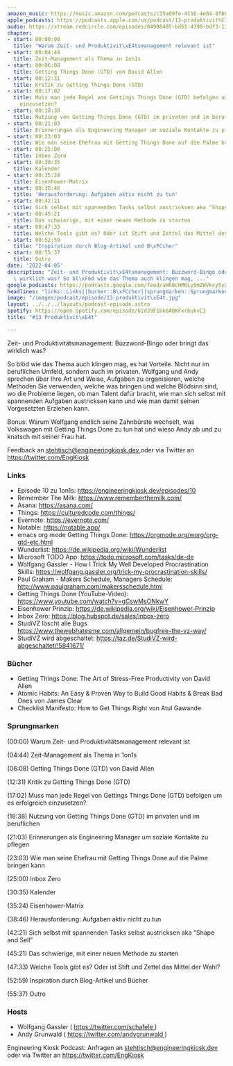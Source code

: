 ```yaml
---
amazon_music: https://music.amazon.com/podcasts/c35a09fe-4116-4e04-8f68-77d61b112e46/episodes/73b1b3a8-a820-4745-9b3e-32d5ca18b0d0/engineering-kiosk-13-produktivit%C3%A4t
apple_podcasts: https://podcasts.apple.com/us/podcast/13-produktivit%C3%A4t/id1603082924?i=1000556264575
audio: https://stream.redcircle.com/episodes/84908405-bd61-4398-bdf3-134fddb59c3e/stream.mp3
chapter:
- start: 00:00:00
  title: "Warum Zeit- und Produktivit\xE4tsmanagement relevant ist"
- start: 00:04:44
  title: Zeit-Management als Thema in 1on1s
- start: 00:06:08
  title: Getting Things Done (GTD) von David Allen
- start: 00:12:31
  title: Kritik zu Getting Things Done (GTD)
- start: 00:17:02
  title: Muss man jede Regel von Gettings Things Done (GTD) befolgen um es erfolgreich
    einzusetzen?
- start: 00:18:38
  title: Nutzung von Getting Things Done (GTD) im privaten und im beruflichen
- start: 00:21:03
  title: Erinnerungen als Engineering Manager um soziale Kontakte zu pflegen
- start: 00:23:03
  title: Wie man seine Ehefrau mit Getting Things Done auf die Palme bringen kann
- start: 00:25:00
  title: Inbox Zero
- start: 00:30:35
  title: Kalender
- start: 00:35:24
  title: Eisenhower-Matrix
- start: 00:38:46
  title: 'Herausforderung: Aufgaben aktiv nicht zu tun'
- start: 00:42:21
  title: Sich selbst mit spannenden Tasks selbst austricksen aka "Shape and Sell"
- start: 00:45:21
  title: Das schwierige, mit einer neuen Methode zu starten
- start: 00:47:33
  title: Welche Tools gibt es? Oder ist Stift und Zettel das Mittel der Wahl?
- start: 00:52:59
  title: "Inspiration durch Blog-Artikel und B\xFCcher"
- start: 00:55:37
  title: Outro
date: '2022-04-05'
description: "Zeit- und Produktivit\xE4tsmanagement: Buzzword-Bingo oder bringt das\
  \ wirklich was? So bl\xF6d wie das Thema auch klingen mag, ..."
google_podcasts: https://podcasts.google.com/feed/aHR0cHM6Ly9mZWVkcy5yZWRjaXJjbGUuY29tLzBlY2ZkZmQ3LWZkYTEtNGMzZC05NTE1LTQ3NjcyN2Y5ZGY1ZQ/episode/MzMyYzRkZTYtNjc5OC00OGYyLTlkNDktZTNlZTdmMjZjN2Jh?sa=X&ved=0CAUQkfYCahcKEwi4xMSxj4L4AhUAAAAAHQAAAAAQNQ
headlines: "links::Links||bucher::B\xFCcher||sprungmarken::Sprungmarken||hosts::Hosts"
image: "/images/podcast/episode/13-produktivit\xE4t.jpg"
layout: ../../../layouts/podcast-episode.astro
spotify: https://open.spotify.com/episode/6idJ9F1bk6AQKFxrbukvC3
title: "#13 Produktivit\xE4t"

---
```


<p class="mb-6 text-base md:text-lg text-coolGray-500">
   Zeit- und Produktivitätsmanagement: Buzzword-Bingo oder bringt das wirklich was?
  </p>
  <p class="mb-6 text-base md:text-lg text-coolGray-500">
   So blöd wie das Thema auch klingen mag, es hat Vorteile. Nicht nur im beruflichen Umfeld, sondern auch im privaten. Wolfgang und Andy sprechen über Ihre Art und Weise, Aufgaben zu organisieren, welche Methoden Sie verwenden, welche was bringen und welche Blödsinn sind, wo die Probleme liegen, ob man Talent dafür bracht, wie man sich selbst mit spannenden Aufgaben austricksen kann und wie man damit seinen Vorgesetzten Erziehen kann.
  </p>
  <p class="mb-6 text-base md:text-lg text-coolGray-500">
   Bonus: Warum Wolfgang endlich seine Zahnbürste wechselt, was Volkswagen mit Getting Things Done zu tun hat und wieso Andy ab und zu knatsch mit seiner Frau hat.
  </p>
  <p class="mb-6 text-base md:text-lg text-coolGray-500">
   Feedback an
   <a class="underline hover:no-underline" href="mailto:stehtisch@engineeringkiosk.dev" rel="nofollow">
    stehtisch@engineeringkiosk.dev
   </a>
   oder via Twitter an
   <a class="underline hover:no-underline" href="https://twitter.com/EngKiosk" rel="nofollow">
    https://twitter.com/EngKiosk
   </a>
  </p>
  <h3 class="mb-4 text-2xl md:text-3xl font-semibold text-coolGray-800" id="links">
   Links
  </h3>
  <ul class="list-disc px-5 mb-6 md:px-5 text-base md:text-lg text-coolGray-500">
   <li class="mb-3">
    Episode 10 zu 1on1s:
    <a class="underline hover:no-underline" href="https://engineeringkiosk.dev/episodes/10" rel="nofollow">
     https://engineeringkiosk.dev/episodes/10
    </a>
   </li>
   <li class="mb-3">
    Remember The Milk:
    <a class="underline hover:no-underline" href="https://www.rememberthemilk.com/" rel="nofollow">
     https://www.rememberthemilk.com/
    </a>
   </li>
   <li class="mb-3">
    Asana:
    <a class="underline hover:no-underline" href="https://asana.com/" rel="nofollow">
     https://asana.com/
    </a>
   </li>
   <li class="mb-3">
    Things:
    <a class="underline hover:no-underline" href="https://culturedcode.com/things/" rel="nofollow">
     https://culturedcode.com/things/
    </a>
   </li>
   <li class="mb-3">
    Evernote:
    <a class="underline hover:no-underline" href="https://evernote.com/" rel="nofollow">
     https://evernote.com/
    </a>
   </li>
   <li class="mb-3">
    Notable:
    <a class="underline hover:no-underline" href="https://notable.app/" rel="nofollow">
     https://notable.app/
    </a>
   </li>
   <li class="mb-3">
    emacs org mode Getting Things Done:
    <a class="underline hover:no-underline" href="https://orgmode.org/worg/org-gtd-etc.html" rel="nofollow">
     https://orgmode.org/worg/org-gtd-etc.html
    </a>
   </li>
   <li class="mb-3">
    Wunderlist:
    <a class="underline hover:no-underline" href="https://de.wikipedia.org/wiki/Wunderlist" rel="nofollow">
     https://de.wikipedia.org/wiki/Wunderlist
    </a>
   </li>
   <li class="mb-3">
    Microsoft TODO App:
    <a class="underline hover:no-underline" href="https://todo.microsoft.com/tasks/de-de" rel="nofollow">
     https://todo.microsoft.com/tasks/de-de
    </a>
   </li>
   <li class="mb-3">
    Wolfgang Gassler - How I Trick My Well Developed Procrastination Skills:
    <a class="underline hover:no-underline" href="https://wolfgang.gassler.org/trick-my-procrastination-skills/" rel="nofollow">
     https://wolfgang.gassler.org/trick-my-procrastination-skills/
    </a>
   </li>
   <li class="mb-3">
    Paul Graham - Makers Schedule, Managers Schedule:
    <a class="underline hover:no-underline" href="http://www.paulgraham.com/makersschedule.html" rel="nofollow">
     http://www.paulgraham.com/makersschedule.html
    </a>
   </li>
   <li class="mb-3">
    Getting Things Done (YouTube-Video):
    <a class="underline hover:no-underline" href="https://www.youtube.com/watch?v=gCswMsONkwY" rel="nofollow">
     https://www.youtube.com/watch?v=gCswMsONkwY
    </a>
   </li>
   <li class="mb-3">
    Eisenhower Prinzip:
    <a class="underline hover:no-underline" href="https://de.wikipedia.org/wiki/Eisenhower-Prinzip" rel="nofollow">
     https://de.wikipedia.org/wiki/Eisenhower-Prinzip
    </a>
   </li>
   <li class="mb-3">
    Inbox Zero:
    <a class="underline hover:no-underline" href="https://blog.hubspot.de/sales/inbox-zero" rel="nofollow">
     https://blog.hubspot.de/sales/inbox-zero
    </a>
   </li>
   <li class="mb-3">
    StudiVZ löscht alle Bugs
    <a class="underline hover:no-underline" href="https://www.thewebhatesme.com/allgemein/bugfree-the-vz-way/" rel="nofollow">
     https://www.thewebhatesme.com/allgemein/bugfree-the-vz-way/
    </a>
   </li>
   <li class="mb-3">
    StudiVZ wird abgeschaltet:
    <a class="underline hover:no-underline" href="https://taz.de/StudiVZ-wird-abgeschaltet/!5841671/" rel="nofollow">
     https://taz.de/StudiVZ-wird-abgeschaltet/!5841671/
    </a>
   </li>
  </ul>
  <h3 class="mb-4 text-2xl md:text-3xl font-semibold text-coolGray-800" id="bucher">
   Bücher
  </h3>
  <ul class="list-disc px-5 mb-6 md:px-5 text-base md:text-lg text-coolGray-500">
   <li class="mb-3">
    Getting Things Done: The Art of Stress-Free Productivity von David Allen
   </li>
   <li class="mb-3">
    Atomic Habits: An Easy &amp; Proven Way to Build Good Habits &amp; Break Bad Ones von James Clear
   </li>
   <li class="mb-3">
    Checklist Manifesto: How to Get Things Right von Atul Gawande
   </li>
  </ul>
  <h3 class="mb-4 text-2xl md:text-3xl font-semibold text-coolGray-800" id="sprungmarken">
   Sprungmarken
  </h3>
  <p class="mb-6 text-base md:text-lg text-coolGray-500">
   (00:00) Warum Zeit- und Produktivitätsmanagement relevant ist
  </p>
  <p class="mb-6 text-base md:text-lg text-coolGray-500">
   (04:44) Zeit-Management als Thema in 1on1s
  </p>
  <p class="mb-6 text-base md:text-lg text-coolGray-500">
   (06:08) Getting Things Done (GTD) von David Allen
  </p>
  <p class="mb-6 text-base md:text-lg text-coolGray-500">
   (12:31) Kritik zu Getting Things Done (GTD)
  </p>
  <p class="mb-6 text-base md:text-lg text-coolGray-500">
   (17:02) Muss man jede Regel von Gettings Things Done (GTD) befolgen um es erfolgreich einzusetzen?
  </p>
  <p class="mb-6 text-base md:text-lg text-coolGray-500">
   (18:38) Nutzung von Getting Things Done (GTD) im privaten und im beruflichen
  </p>
  <p class="mb-6 text-base md:text-lg text-coolGray-500">
   (21:03) Erinnerungen als Engineering Manager um soziale Kontakte zu pflegen
  </p>
  <p class="mb-6 text-base md:text-lg text-coolGray-500">
   (23:03) Wie man seine Ehefrau mit Getting Things Done auf die Palme bringen kann
  </p>
  <p class="mb-6 text-base md:text-lg text-coolGray-500">
   (25:00) Inbox Zero
  </p>
  <p class="mb-6 text-base md:text-lg text-coolGray-500">
   (30:35) Kalender
  </p>
  <p class="mb-6 text-base md:text-lg text-coolGray-500">
   (35:24) Eisenhower-Matrix
  </p>
  <p class="mb-6 text-base md:text-lg text-coolGray-500">
   (38:46) Herausforderung: Aufgaben aktiv nicht zu tun
  </p>
  <p class="mb-6 text-base md:text-lg text-coolGray-500">
   (42:21) Sich selbst mit spannenden Tasks selbst austricksen aka "Shape and Sell"
  </p>
  <p class="mb-6 text-base md:text-lg text-coolGray-500">
   (45:21) Das schwierige, mit einer neuen Methode zu starten
  </p>
  <p class="mb-6 text-base md:text-lg text-coolGray-500">
   (47:33) Welche Tools gibt es? Oder ist Stift und Zettel das Mittel der Wahl?
  </p>
  <p class="mb-6 text-base md:text-lg text-coolGray-500">
   (52:59) Inspiration durch Blog-Artikel und Bücher
  </p>
  <p class="mb-6 text-base md:text-lg text-coolGray-500">
   (55:37) Outro
  </p>
  <h3 class="mb-4 text-2xl md:text-3xl font-semibold text-coolGray-800" id="hosts">
   Hosts
  </h3>
  <ul class="list-disc px-5 mb-6 md:px-5 text-base md:text-lg text-coolGray-500">
   <li class="mb-3">
    Wolfgang Gassler (
    <a class="underline hover:no-underline" href="https://twitter.com/schafele" rel="nofollow">
     https://twitter.com/schafele
    </a>
    )
   </li>
   <li class="mb-3">
    Andy Grunwald (
    <a class="underline hover:no-underline" href="https://twitter.com/andygrunwald" rel="nofollow">
     https://twitter.com/andygrunwald
    </a>
    )
   </li>
  </ul>
  <p class="mb-6 text-base md:text-lg text-coolGray-500">
   Engineering Kiosk Podcast: Anfragen an
   <a class="underline hover:no-underline" href="http://stehtisch@engineeringkiosk.dev" rel="nofollow">
    stehtisch@engineeringkiosk.dev
   </a>
   oder via Twitter an
   <a class="underline hover:no-underline" href="https://twitter.com/EngKiosk" rel="nofollow">
    https://twitter.com/EngKiosk
   </a>
  </p>
